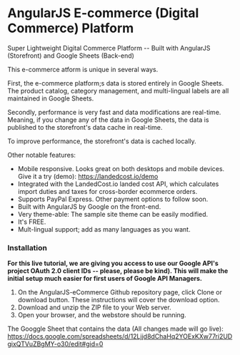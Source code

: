 # AngularJS E-commerce (Digital Commerce) Platform
Super Lightweight Digital Commerce Platform -- Built with AngularJS (Storefront) and Google Sheets (Back-end)

This e-commerce atform is unique in several ways. 

First, the e-commerce platform;s data is stored entirely in Google Sheets.
The product catalog, category management, and multi-lingual labels are all maintained in Google Sheets.

Secondly, performance is very fast and data modifications are real-time. Meaning, if you change any of the data in Google Sheets, the data is published to the storefront's data cache in real-time.

To improve performance, the storefront's data is cached locally. 

Other notable features:

- Mobile responsive. Looks great on both desktops and mobile devices. Give it a try (demo): https://landedcost.io/demo
- Integrated with the LandedCost.io landed cost API, which calculates import duties and taxes for cross-border ecommerce orders.
- Supports PayPal Express. Other payment options to follow soon.
- Built with AngularJS by Google on the front-end.
- Very theme-able: The sample site theme can be easily modified.
- It's FREE.
- Mult-lingual support; add as many languages as you want. 
 
### Installation

**For this live tutorial, we are giving you access to use our Google API's project OAuth 2.0 client IDs -- please, please be kind). This will make the initial setup much easier for first users of Google API Managers.**

1. On the AngularJS-eCommerce Github repository page, click Clone or download button. These instructions will cover the download option.
2. Download and unzip the ZIP file to your Web server.
3. Open your browser, and the webstore should be running.

The Googgle Sheet that contains the data (All changes made will go live):
https://docs.google.com/spreadsheets/d/12Ljjd8dChaHq2YOExKXw77ri2UDgixQTVuZBgMY-o30/edit#gid=0

